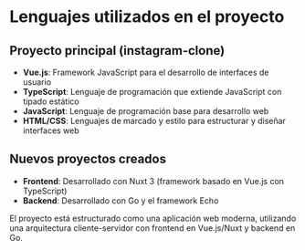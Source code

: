 # Lenguajes utilizados en el proyecto

## Proyecto principal (instagram-clone)
- **Vue.js**: Framework JavaScript para el desarrollo de interfaces de usuario
- **TypeScript**: Lenguaje de programación que extiende JavaScript con tipado estático
- **JavaScript**: Lenguaje de programación base para desarrollo web
- **HTML/CSS**: Lenguajes de marcado y estilo para estructurar y diseñar interfaces web

## Nuevos proyectos creados
- **Frontend**: Desarrollado con Nuxt 3 (framework basado en Vue.js con TypeScript)
- **Backend**: Desarrollado con Go y el framework Echo

El proyecto está estructurado como una aplicación web moderna, utilizando una arquitectura cliente-servidor con frontend en Vue.js/Nuxt y backend en Go.

